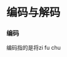 # 编码与解码
### 编码
  编码指的是将zi fu chu
<!--stackedit_data:
eyJoaXN0b3J5IjpbLTM1NjQ1NzM2NSwtNzg2MDc0NTc0XX0=
-->